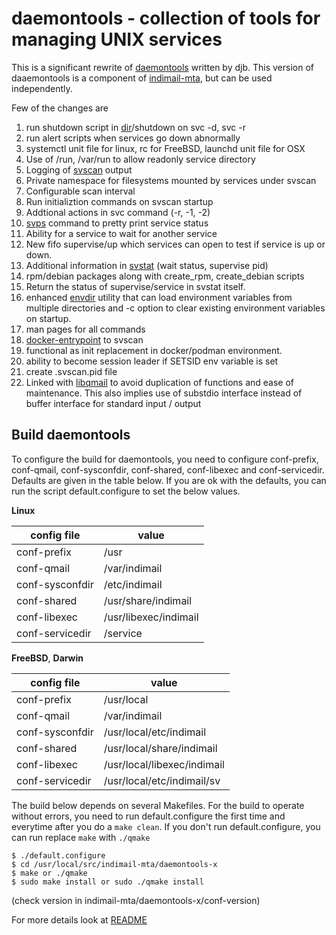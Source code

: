 # daemontools - collection of tools for managing UNIX services

This is a significant rewrite of [daemontools](https://cr.yp.to/daemontools.html) written by djb. This version of daaemontools is a component of [indimail-mta](https://github.com/indimail/indimail-mta), but can be used independently.

Few of the changes are

1. run shutdown script in <u>dir</u>/shutdown on svc -d, svc -r
2. run alert scripts when services go down abnormally
3. systemctl unit file for linux, rc for FreeBSD, launchd unit file for OSX
4. Use of /run, /var/run to allow readonly service directory
5. Logging of [svscan](https://github.com/indimail/indimail-mta/wiki/svscan.8) output
6. Private namespace for filesystems mounted by services under svscan
7. Configurable scan interval
8. Run initializtion commands on svscan startup
9. Addtional actions in svc command (-r, -1, -2)
10. [svps](https://github.com/indimail/indimail-mta/wiki/svps.1) command to pretty print service status
11. Ability for a service to wait for another service
12. New fifo supervise/up which services can open to test if service is up or down.
13. Additional information in [svstat](https://github.com/indimail/indimail-mta/wiki/svstat.8) (wait status, supervise pid)
14. rpm/debian packages along with create\_rpm, create\_debian scripts
15. Return the status of supervise/service in svstat itself.
16. enhanced [envdir](https://github.com/indimail/indimail-mta/wiki/envdir.8) utility that can load environment variables from multiple directories and -c option to clear existing environment variables on startup.
17. man pages for all commands
18. [docker-entrypoint](https://github.com/indimail/indimail-mta/wiki/docker-entrypoint.8) to svscan
19. functional as init replacement in docker/podman environment.
20. ability to become session leader if SETSID env variable is set
21. create .svscan.pid file
22. Linked with [libqmail](https://github.com/indimail/libqmail) to avoid duplication of functions and ease of maintenance. This also implies use of substdio interface instead of buffer interface for standard input / output

## Build daemontools

To configure the build for daemontools, you need to configure conf-prefix, conf-qmail, conf-sysconfdir, conf-shared, conf-libexec and conf-servicedir. Defaults are given in the table below. If you are ok with the defaults, you can run the script default.configure to set the below values.

**Linux**

config file|value
-----------|------
conf-prefix|/usr
conf-qmail|/var/indimail
conf-sysconfdir|/etc/indimail
conf-shared|/usr/share/indimail
conf-libexec|/usr/libexec/indimail
conf-servicedir|/service

**FreeBSD**, **Darwin**

config file|value
-----------|------
conf-prefix|/usr/local
conf-qmail|/var/indimail
conf-sysconfdir|/usr/local/etc/indimail
conf-shared|/usr/local/share/indimail
conf-libexec|/usr/local/libexec/indimail
conf-servicedir|/usr/local/etc/indimail/sv

The build below depends on several Makefiles. For the build to operate without errors, you need to run default.configure the first time and everytime after you do a `make clean`. If you don't run default.configure, you can run replace `make` with `./qmake`

```
$ ./default.configure
$ cd /usr/local/src/indimail-mta/daemontools-x
$ make or ./qmake
$ sudo make install or sudo ./qmake install
```

(check version in indimail-mta/daemontools-x/conf-version)

For more details look at [README](https://github.com/indimail/indimail-mta/blob/master/README.md)
